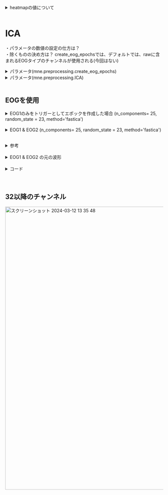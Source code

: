 




<details><summary>heatmapの値について</summary>

```Python

print("mean_coefs.shape", mean_coefs.shape)
print("mean_coefs",mean_coefs)

# 列の値を足し合わせる
summed_values = np.sum(mean_coefs, axis=1)

print("summed_values.shape",summed_values.shape)
print("summed_values",summed_values)
```
<img width="739" alt="スクリーンショット 2024-03-11 10 47 13" src="https://github.com/am-da/mTRF/assets/112613519/1eaccd12-4fbd-4689-b2af-1182569a97bb">
</details>

<br> 



# ICA  

・パラメータの数値の設定の仕方は？  
・除くものの決め方は？  create_eog_epochsでは、デフォルトでは、rawに含まれるEOGタイプのチャンネルが使用される(今回はない)

<details><summary>パラメータ(mne.preprocessing.create_eog_epochs)</summary>
https://mne.tools/dev/generated/mne.preprocessing.create_eog_epochs.html

<img width="739" alt="スクリーンショット 2024-03-12 18 24 19" src="https://github.com/am-da/mTRF/assets/112613519/f0443fc2-419b-462c-aa01-8f2f56a2119e">
</details>


<details><summary>パラメータ(mne.preprocessing.ICA)</summary>

https://mne.tools/stable/generated/mne.preprocessing.ICA.html

```Python
ica = mne.preprocessing.ICA(n_components= 20, random_state= 10, max_iter=100)
```

### n_components
  ・float (0~1) : 各成分がデータセット内の分散（情報）のどれだけを説明できるか
  (例：3つの成分があり、最初の成分が70%、2番目が20%、3番目が残りの10%の分散を説明。ここで0.8を指定すると、説明される分散の80%に対応。この場合、最初の2つの成分が選択され、分散の90%が説明される。)  
  
  <img width="684" alt="スクリーンショット 2024-03-12 14 29 48" src="https://github.com/am-da/mTRF/assets/112613519/94bb23f2-9632-4b1b-851e-c5ea980a221c">

### random_state
アルゴリズムは最初にランダムな状態から始まる。　　
そのため、同じデータを使っても、異なる初期状態からスタートすると、異なる成分が見つかることがある。　　

これを防ぐために、random_stateという設定がある。　　
これを設定すると、アルゴリズムが使用するランダムな開始点が固定される。　　
つまり、同じrandom_stateを使うと、同じ成分が見つかる。　　
これにより、同じデータに対して常に同じ結果が得られ、研究の信頼性が高まりる。


</details>


 <br> 
 
## EOGを使用

<details><summary>EOG1のみをトリガーとしてエポックを作成した場合 (n_components= 25, random_state = 23, method='fastica')</summary>
  
<img width="500" alt="スクリーンショット 2024-03-12 17 57 43" src="https://github.com/am-da/mTRF/assets/112613519/00c621ee-7722-44f8-ae53-73dda47281be">
</details>

 <br> 

<details><summary>EOG1 & EOG2 (n_components= 25, random_state = 23, method='fastica')</summary>
  
<img width="500" alt="スクリーンショット 2024-03-12 18 02 01" src="https://github.com/am-da/mTRF/assets/112613519/751bf9af-3e01-49fa-a243-96764a1510c7"> </details>

 <br> 
<details><summary>参考</summary>
  
<img width="909" alt="スクリーンショット 2024-03-12 13 25 57" src="https://github.com/am-da/mTRF/assets/112613519/96950e59-dec8-441f-b1d1-7a667bf1d302">
</details>

 <br> 
 
<details><summary>EOG1 & EOG2 の元の波形</summary>
<img width="1198" alt="スクリーンショット 2024-03-12 18 18 48" src="https://github.com/am-da/mTRF/assets/112613519/b86a4d4f-bd23-430d-9d89-005308bbde04">
</details>

  <br> 
  
<details><summary>コード</summary>

```Python


import mne

from mne.preprocessing import create_eog_epochs,create_ecg_epochs

#easycap_montage = mne.channels.make_standard_montage("biosemi32")

raw = mne.io.read_raw_bdf('/Users/ami/PycharmProjects/UCSD_pycharm/UCSD/DEAP_data/data_original/s01.bdf', preload=True)
# EOGチャンネル名を変更する
raw.rename_channels(mapping={'EXG1': 'EOG1', 'EXG2': 'EOG2'})
# 脳波のチャンネルのインデックスを指定
brain_channels = list(range(0, 32))

# 脳波のチャンネルのみを選択してデータを作成
raw_brain = raw.copy().pick_channels([raw.ch_names[i] for i in brain_channels])
# 33番目と34番目のチャンネルをEOGチャンネルとして登録
print(raw_brain.ch_names)

# デジタルフィルタリング
raw_brain.filter(1, 50, fir_design='firwin')

# ダウンサンプリング（128Hzにダウンサンプリング）
raw_brain.resample(128)

# 平均リファレンスを適用
raw_brain.set_eeg_reference('average', projection=True)
raw_brain.apply_proj()



# ICA

# set up and fit the ICA
reject=dict(mag=4e-12, grad=4000e-13)
ica = mne.preprocessing.ICA(n_components= 25, random_state = 23, method='fastica')

picks_eeg = mne.pick_types(raw_brain.info, eeg = True)
ica.fit(raw_brain, picks = picks_eeg, reject=reject)
print("ica",ica)

ica.plot_components()
eog_epochs = create_eog_epochs(raw_brain, ch_name= ['EOG1','EOG2'])
#print("eog_epochs",eog_epochs)

eog_inds,scores=ica.find_bads_eog(eog_epochs, ch_name= ['EOG1','EOG2'])

print(eog_inds)
print("scores",scores)
ica.plot_scores(scores)

# 変更
#start_time = 321.1542969
#end_time = start_time + 60

#raw_brain.crop(tmin=start_time, tmax=end_time)  # 指定した時間帯のデータを抽出
#raw_brain.plot()
```

</details>




 <br> 
 
 <br> 
 
## 32以降のチャンネル

<img width="900" alt="スクリーンショット 2024-03-12 13 35 48" src="https://github.com/am-da/mTRF/assets/112613519/a1be7172-fe25-47b4-a52d-609c6f7ab722">


















